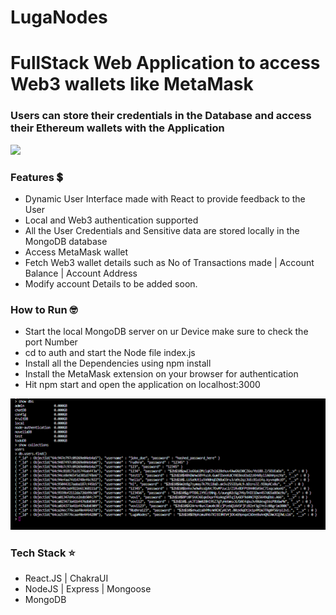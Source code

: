 # LugaNodes

<h1>FullStack Web Application to access Web3 wallets like MetaMask</h1>

<h3>Users can store their credentials in the Database and access their Ethereum wallets with the Application </h3>

![](https://github.com/rudeUltra/LugaNodes/blob/main/screen-recording-_3_.gif?raw=true)

<h3>Features 💲</h3>
<ul>
  <li>Dynamic User Interface made with React to provide feedback to the User</li>
  <li>Local and Web3 authentication supported</li>
  <li>All the User Credentials and Sensitive data are stored locally in the MongoDB database </li>
  <li>Access MetaMask wallet</li>
  <li>Fetch Web3 wallet details such as No of Transactions made | Account Balance | Account Address</li>
  <li>Modify account Details to be added soon.</li>

</ul>


<h3>How to Run 🤓</h3>

<ul>
  <li>Start the local MongoDB server on ur Device make sure to check the port Number</li>
  <li>cd to auth and start the Node file index.js</li>
  <li>Install all the Dependencies using npm install</li>
  <li>Install the MetaMask extension on your browser for authentication</li>
  <li>Hit npm start and open the application on localhost:3000</li>
</ul>

![](https://github.com/rudeUltra/LugaNodes/blob/main/Screenshot%202023-08-02%20152506.png?raw=true)

<h3>Tech Stack ⭐</h3>

<ul>
  <li>React.JS | ChakraUI</li>
  <li>NodeJS | Express | Mongoose</li>
  <li>MongoDB</li>
</ul>
